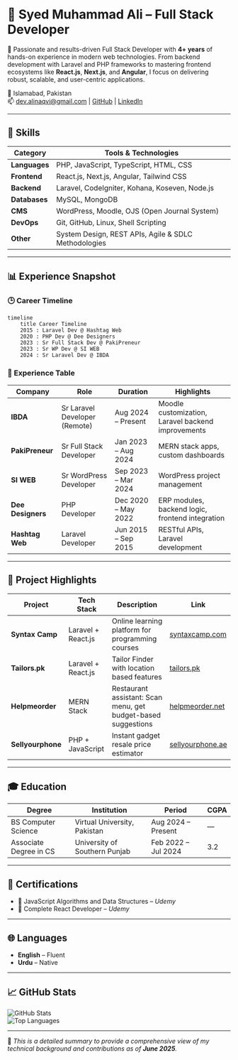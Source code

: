 
# 👋 Syed Muhammad Ali – Full Stack Developer

🚀 Passionate and results-driven Full Stack Developer with **4+ years** of hands-on experience in modern web technologies. From backend development with Laravel and PHP frameworks to mastering frontend ecosystems like **React.js**, **Next.js**, and **Angular**, I focus on delivering robust, scalable, and user-centric applications.

📍 Islamabad, Pakistan  
📫 [dev.alinaqvi@gmail.com](mailto:dev.alinaqvi@gmail.com) | [GitHub](https://github.com/techknowch) | [LinkedIn](https://www.linkedin.com/in/devalinaqvi/)

---

## 🧠 Skills

| Category              | Tools & Technologies                                       |
|-----------------------|------------------------------------------------------------|
| **Languages**         | PHP, JavaScript, TypeScript, HTML, CSS                     |
| **Frontend**          | React.js, Next.js, Angular, Tailwind CSS                   |
| **Backend**           | Laravel, CodeIgniter, Kohana, Koseven, Node.js             |
| **Databases**         | MySQL, MongoDB                                             |
| **CMS**               | WordPress, Moodle, OJS (Open Journal System)              |
| **DevOps**            | Git, GitHub, Linux, Shell Scripting                        |
| **Other**             | System Design, REST APIs, Agile & SDLC Methodologies       |

---

## 📊 Experience Snapshot

### 🕒 Career Timeline

```mermaid
timeline
    title Career Timeline
    2015 : Laravel Dev @ Hashtag Web
    2020 : PHP Dev @ Dee Designers
    2023 : Sr Full Stack Dev @ PakiPreneur
    2023 : Sr WP Dev @ SI WEB
    2024 : Sr Laravel Dev @ IBDA
```

### 💼 Experience Table

| Company           | Role                          | Duration            | Highlights                                         |
|-------------------|-------------------------------|---------------------|----------------------------------------------------|
| **IBDA**          | Sr Laravel Developer (Remote) | Aug 2024 – Present  | Moodle customization, Laravel backend improvements |
| **PakiPreneur**   | Sr Full Stack Developer       | Jan 2023 – Aug 2024 | MERN stack apps, custom dashboards                 |
| **SI WEB**        | Sr WordPress Developer        | Sep 2023 – Mar 2024 | WordPress project management                       |
| **Dee Designers** | PHP Developer                 | Dec 2020 – May 2022 | ERP modules, backend logic, frontend integration   |
| **Hashtag Web**   | Laravel Developer             | Jun 2015 – Sep 2015 | RESTful APIs, Laravel development                  |

---

## 🧩 Project Highlights

| Project           | Tech Stack         | Description                                                   | Link                                              |
|-------------------|--------------------|---------------------------------------------------------------|---------------------------------------------------|
| **Syntax Camp**   | Laravel + React.js | Online learning platform for programming courses              | [syntaxcamp.com](https://syntaxcamp.com)          |
| **Tailors.pk**    | Laravel + React.js | Tailor Finder with location based features                    | [tailors.pk](https://tailors.pk)                  |
| **Helpmeorder**   | MERN Stack         | Restaurant assistant: Scan menu, get budget-based suggestions | [helpmeorder.net](https://helpmeorder.net)        |
| **Sellyourphone** | PHP + JavaScript   | Instant gadget resale price estimator                         | [sellyourphone.ae](https://www.sellyourphone.ae/) |

---

## 🎓 Education

| Degree                       | Institution                       | Period               | CGPA  |
|------------------------------|-----------------------------------|----------------------|-------|
| BS Computer Science          | Virtual University, Pakistan      | Aug 2024 – Present   | —     |
| Associate Degree in CS       | University of Southern Punjab     | Feb 2022 – Jul 2024  | 3.2   |

---

## 📜 Certifications

- 🏅 JavaScript Algorithms and Data Structures – *Udemy*
- 🏅 Complete React Developer – *Udemy*

---

## 🌐 Languages

- **English** – Fluent  
- **Urdu** – Native

---

## 📈 GitHub Stats

![GitHub Stats](https://github-readme-stats.vercel.app/api?username=techknowasia&show_icons=true&theme=radical)  
![Top Languages](https://github-readme-stats.vercel.app/api/top-langs/?username=techknowasia&layout=compact&theme=radical)

---

📌 _This is a detailed summary to provide a comprehensive view of my technical background and contributions as of **June 2025**._
